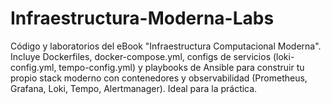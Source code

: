 # Infraestructura-Moderna-Labs
Código y laboratorios del eBook "Infraestructura Computacional Moderna". Incluye Dockerfiles, docker-compose.yml, configs de servicios (loki-config.yml, tempo-config.yml) y playbooks de Ansible para construir tu propio stack moderno con contenedores y observabilidad (Prometheus, Grafana, Loki, Tempo, Alertmanager). Ideal para la práctica.
